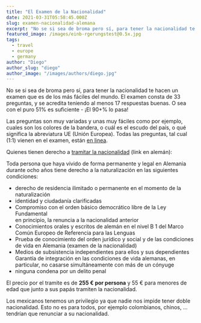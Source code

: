 ```yaml
---
title: "El Examen de la Nacionalidad"
date: 2021-03-31T05:58:45.000Z
slug: examen-nacionalidad-alemana
excerpt: "No se si sea de broma pero sí, para tener la nacionalidad te hacen un examen que es de los más fáciles del mundo. El examen consta de 33 preguntas, y se acredit..."
featured_image: /images/einb-rgerungstest@0.5x.jpg
tags:
  - travel
  - europe
  - germany
author: "Diego"
author_slug: "diego"
author_image: "/images/authors/diego.jpg"
---
```


No se si sea de broma pero sí, para tener la nacionalidad te hacen un examen que es de los más fáciles del mundo. El examen consta de 33 preguntas, y se acredita teniendo al menos 17 respuestas buenas. O sea con el puro 51% es suficiente - ¡El 90+% lo pasa!

Las preguntas son muy variadas y unas muy fáciles como por ejemplo, cuales son los colores de la bandera, o cuál es el escudo del país, o qué significa la abreviatura UE (Unión Europea). Todas las preguntas, tal cual (1:1) vienen en el examen, están [en linea](https://www.einbuergerungstest-online.eu).

  
Quienes tienen derecho a [tramitar la nacionalidad](https://www.bmi.bund.de/DE/themen/verfassung/staatsangehoerigkeit/einbuergerung/einbuergerung-node.html) (link en alemán):

Toda persona que haya vivido de forma permanente y legal en Alemania durante ocho años tiene derecho a la naturalización en las siguientes condiciones:

*   derecho de residencia ilimitado o permanente en el momento de la naturalización
*   identidad y ciudadanía clarificadas
*   Compromiso con el orden básico democrático libre de la Ley Fundamental  
    en principio, la renuncia a la nacionalidad anterior
*   Conocimientos orales y escritos de alemán en el nivel B 1 del Marco Común Europeo de Referencia para las Lenguas
*   Prueba de conocimiento del orden jurídico y social y de las condiciones de vida en Alemania (examen de la nacionalidad)
*   Medios de subsistencia independientes para ellos y sus dependientes  
    Garantía de integración en las condiciones de vida alemanas, en particular, no casarse simultáneamente con más de un cónyuge
*   ninguna condena por un delito penal

El precio por el tramite es de **255 € por persona** y 55 € para menores de edad que junto a sus papás tramiten la nacionalidad.

Los mexicanos tenemos un privilegio ya que nadie nos impide tener doble nacionalidad. Esto no es para todos, por ejemplo colombianos, chinos, ... tendrían que renunciar a su nacionalidad.